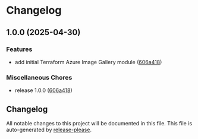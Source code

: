 # Changelog

## 1.0.0 (2025-04-30)


### Features

* add initial Terraform Azure Image Gallery module ([606a418](https://github.com/CloudAstro/terraform-azurerm-shared-image-gallery/commit/606a4186991e5eb7edac4cc83039204cd7b4f6d5))


### Miscellaneous Chores

* release 1.0.0 ([606a418](https://github.com/CloudAstro/terraform-azurerm-shared-image-gallery/commit/606a4186991e5eb7edac4cc83039204cd7b4f6d5))

## Changelog

All notable changes to this project will be documented in this file.
This file is auto-generated by [release-please](https://github.com/googleapis/release-please).
